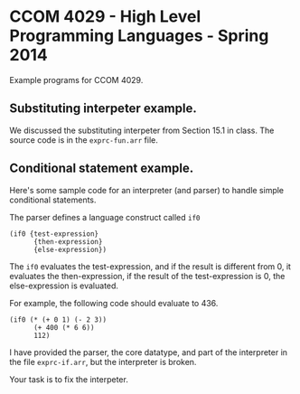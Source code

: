 # CCOM 4029 - High Level Programming Languages - Spring 2014

Example programs for CCOM 4029.

## Substituting interpeter example.

We discussed the substituting interpeter from Section 15.1 in
class. The source code is in the `exprc-fun.arr` file.

## Conditional statement example.

Here's some sample code for an interpreter (and parser) to handle
simple conditional statements.

The parser defines a language construct called `if0`

```
(if0 {test-expression}
      {then-expression}
	  {else-expression})
```

The `if0` evaluates the test-expression, and if the result is
different from 0, it evaluates the then-expression, if the result of
the test-expression is 0, the else-expression is evaluated.

For example, the following code should evaluate to 436.

```
(if0 (* (+ 0 1) (- 2 3))
      (+ 400 (* 6 6))
	  112)
```

I have provided the parser, the core datatype, and part of the
interpreter in the file `exprc-if.arr`, but the interpreter is broken.

Your task is to fix the interpeter.
